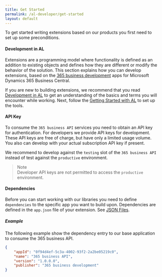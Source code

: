 ```yaml
---
title: Get Started
permalink: /al-developer/get-started
layout: default
---
```

To get started writing extensions based on our products you first need to set up some preconditions.

#### Development in AL 
Extensions are a programming model where functionality is defined as an addition to existing objects and defines how they are different or modify the behavior of the solution. This section explains how you can develop extensions, based on the [365 business development](https://www.365businessdev.com/) apps for Microsoft Dynamics 365 Business Central.

If you are new to building extensions, we recommend that you read [Development in AL](https://docs.microsoft.com/en-us/dynamics365/business-central/dev-itpro/developer/devenv-dev-overview) to get an understanding of the basics and terms you will encounter while working. 
Next, follow the [Getting Started with AL](https://docs.microsoft.com/en-us/dynamics365/business-central/dev-itpro/developer/devenv-get-started) to set up the tools.

#### API Key
To consume the `365 business API` services you need to obtain an API key for authentication. For developers we provide API keys for development. These API keys are free of charge, but have only a limited usage volume.
You also can develop with your actual subscription API key if present.

We recommend to develop against the `testing` slot of the `365 business API` instead of test against the `productive` environment. 

>Note<br>Developer API keys are not permitted to access the `productive` environment.

#### Dependencies
Before you can start working with our libraries you need to define `dependencies` to the specific app you want to build upon.
Dependencies are defined in the `app.json` file of your extension. See [JSON Files](https://docs.microsoft.com/en-us/dynamics365/business-central/dev-itpro/developer/devenv-json-files#Appjson).

##### Example 
The following example show the dependency entry to our base application to consume the 365 business API.
```json
{
    "appId": "0f94d4ef-5c3a-4002-93f2-2a2be05219c0",
    "name": "365 business API",
    "version": "1.0.0.0",
    "publisher": "365 business development"
}
```
